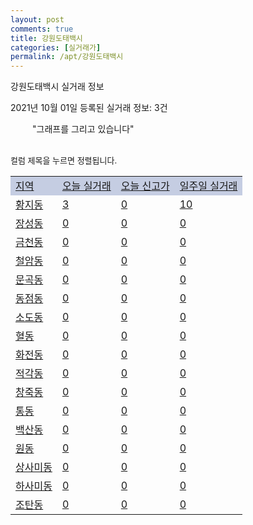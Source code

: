 ```yaml
---
layout: post
comments: true
title: 강원도태백시
categories: [실거래가]
permalink: /apt/강원도태백시
---
```


강원도태백시 실거래 정보

2021년 10월 01일 등록된 실거래 정보: 3건

<!--<script async src="https://pagead2.googlesyndication.com/pagead/js/adsbygoogle.js?client=ca-pub-3485438051770037"
 crossorigin="anonymous"></script>-->

<script type="text/javascript">
  google.charts.load('current', {'packages':['corechart']});
  google.charts.setOnLoadCallback(drawChart);

  function drawChart() {
    var data = google.visualization.arrayToDataTable([['거래일', '매매', '전월세', '전매'], ['21-01', 42, 15, 0], ['21-02', 41, 15, 0], ['21-03', 60, 15, 0], ['21-04', 60, 10, 0], ['21-05', 61, 12, 0], ['21-06', 48, 9, 0], ['21-07', 35, 8, 0], ['21-08', 56, 9, 0], ['21-09', 35, 8, 0]]);

    var options = {
      title: '최근 1년간 유형별 거래량 추이',
      legend: { position: 'bottom' }
    };

    setTimeout(function() {
        var chart = new google.visualization.LineChart(document.getElementById('columnchart_material'));
        chart.draw(data, (options));
        document.getElementById('loading').style.display = 'none';
        var dayLabel = (new Date()).getDay();
        if (dayLabel < 2) {
            sorttable.innerSortFunction.apply(document.getElementById('week'), []);
            sorttable.innerSortFunction.apply(document.getElementById('week'), []);        
        }
        else {
            sorttable.innerSortFunction.apply(document.getElementById('today'), []);
            sorttable.innerSortFunction.apply(document.getElementById('today'), []);
        }
    }, 200);

  }
</script>

<div id="loading" style="z-index:20; display: block; margin-left: 35px">"그래프를 그리고 있습니다"</div>
<div id="columnchart_material" style="width: 95%; margin-left: -35px; display: block"></div>
<!--<div style="width: 95%; margin-left: -35px; display: block">
      <script async src="https://pagead2.googlesyndication.com/pagead/js/adsbygoogle.js?client=ca-pub-3485438051770037"
          crossorigin="anonymous"></script>
      <ins class="adsbygoogle"
          style="display:block"
          data-ad-format="fluid"
          data-ad-layout-key="-fb+5w+4e-db+86"
          data-ad-client="ca-pub-3485438051770037"
          data-ad-slot="1827090281"></ins>
      <script>
          (adsbygoogle = window.adsbygoogle || []).push({});
      </script>
</div>-->
<br>

<font size='small' style='font-size: small;'>컬럼 제목을 누르면 정렬됩니다.</font>
<table class="sortable">
  <tr style='background-color: rgba(114, 132, 186,0.4);'>
    <td id="region"><a href="#">지역</a></td>
    <td id="today"><a href="#">오늘 실거래</a></td>
    <td id="today_new"><a href="#">오늘 신고가</a></td>
    <td id="week"><a href="#">일주일 실거래</a></td>
  </tr>

  
  <tr class="item">
    <td><a href="강원도태백시황지동">황지동</a></td>
    <td><a href="강원도태백시황지동">3</a></td>
    <td><a href="강원도태백시황지동">0</a></td>
    <td><a href="강원도태백시황지동">10</a></td>
  </tr>
    

  <tr class="item">
    <td><a href="강원도태백시장성동">장성동</a></td>
    <td><a href="강원도태백시장성동">0</a></td>
    <td><a href="강원도태백시장성동">0</a></td>
    <td><a href="강원도태백시장성동">0</a></td>
  </tr>
    

  <tr class="item">
    <td><a href="강원도태백시금천동">금천동</a></td>
    <td><a href="강원도태백시금천동">0</a></td>
    <td><a href="강원도태백시금천동">0</a></td>
    <td><a href="강원도태백시금천동">0</a></td>
  </tr>
    

  <tr class="item">
    <td><a href="강원도태백시철암동">철암동</a></td>
    <td><a href="강원도태백시철암동">0</a></td>
    <td><a href="강원도태백시철암동">0</a></td>
    <td><a href="강원도태백시철암동">0</a></td>
  </tr>
    

  <tr class="item">
    <td><a href="강원도태백시문곡동">문곡동</a></td>
    <td><a href="강원도태백시문곡동">0</a></td>
    <td><a href="강원도태백시문곡동">0</a></td>
    <td><a href="강원도태백시문곡동">0</a></td>
  </tr>
    

  <tr class="item">
    <td><a href="강원도태백시동점동">동점동</a></td>
    <td><a href="강원도태백시동점동">0</a></td>
    <td><a href="강원도태백시동점동">0</a></td>
    <td><a href="강원도태백시동점동">0</a></td>
  </tr>
    

  <tr class="item">
    <td><a href="강원도태백시소도동">소도동</a></td>
    <td><a href="강원도태백시소도동">0</a></td>
    <td><a href="강원도태백시소도동">0</a></td>
    <td><a href="강원도태백시소도동">0</a></td>
  </tr>
    

  <tr class="item">
    <td><a href="강원도태백시혈동">혈동</a></td>
    <td><a href="강원도태백시혈동">0</a></td>
    <td><a href="강원도태백시혈동">0</a></td>
    <td><a href="강원도태백시혈동">0</a></td>
  </tr>
    

  <tr class="item">
    <td><a href="강원도태백시화전동">화전동</a></td>
    <td><a href="강원도태백시화전동">0</a></td>
    <td><a href="강원도태백시화전동">0</a></td>
    <td><a href="강원도태백시화전동">0</a></td>
  </tr>
    

  <tr class="item">
    <td><a href="강원도태백시적각동">적각동</a></td>
    <td><a href="강원도태백시적각동">0</a></td>
    <td><a href="강원도태백시적각동">0</a></td>
    <td><a href="강원도태백시적각동">0</a></td>
  </tr>
    

  <tr class="item">
    <td><a href="강원도태백시창죽동">창죽동</a></td>
    <td><a href="강원도태백시창죽동">0</a></td>
    <td><a href="강원도태백시창죽동">0</a></td>
    <td><a href="강원도태백시창죽동">0</a></td>
  </tr>
    

  <tr class="item">
    <td><a href="강원도태백시통동">통동</a></td>
    <td><a href="강원도태백시통동">0</a></td>
    <td><a href="강원도태백시통동">0</a></td>
    <td><a href="강원도태백시통동">0</a></td>
  </tr>
    

  <tr class="item">
    <td><a href="강원도태백시백산동">백산동</a></td>
    <td><a href="강원도태백시백산동">0</a></td>
    <td><a href="강원도태백시백산동">0</a></td>
    <td><a href="강원도태백시백산동">0</a></td>
  </tr>
    

  <tr class="item">
    <td><a href="강원도태백시원동">원동</a></td>
    <td><a href="강원도태백시원동">0</a></td>
    <td><a href="강원도태백시원동">0</a></td>
    <td><a href="강원도태백시원동">0</a></td>
  </tr>
    

  <tr class="item">
    <td><a href="강원도태백시상사미동">상사미동</a></td>
    <td><a href="강원도태백시상사미동">0</a></td>
    <td><a href="강원도태백시상사미동">0</a></td>
    <td><a href="강원도태백시상사미동">0</a></td>
  </tr>
    

  <tr class="item">
    <td><a href="강원도태백시하사미동">하사미동</a></td>
    <td><a href="강원도태백시하사미동">0</a></td>
    <td><a href="강원도태백시하사미동">0</a></td>
    <td><a href="강원도태백시하사미동">0</a></td>
  </tr>
    

  <tr class="item">
    <td><a href="강원도태백시조탄동">조탄동</a></td>
    <td><a href="강원도태백시조탄동">0</a></td>
    <td><a href="강원도태백시조탄동">0</a></td>
    <td><a href="강원도태백시조탄동">0</a></td>
  </tr>
    


</table>


    